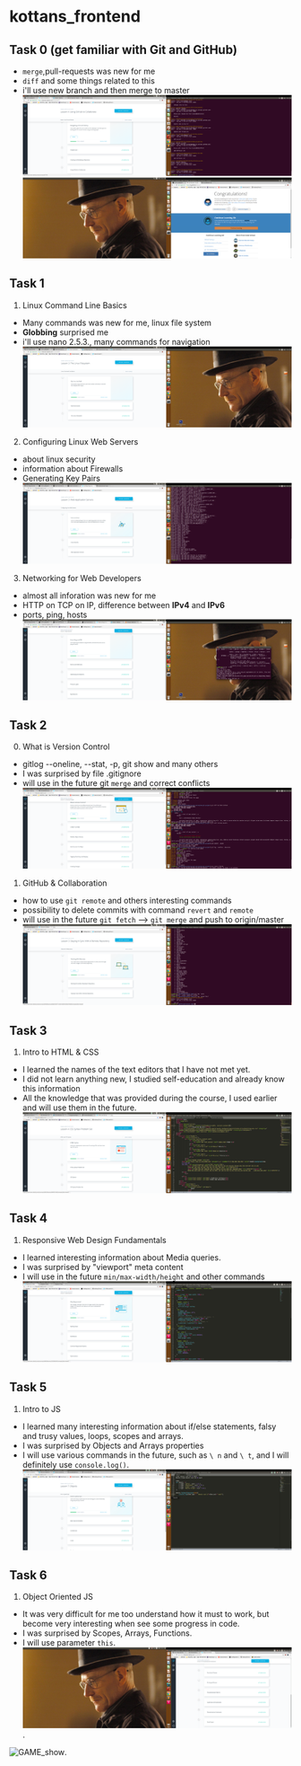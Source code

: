 ﻿# kottans_frontend

## Task 0 (get familiar with Git and GitHub) ##
- `merge`,pull-requests was new for me
- `diff` and some things related to this
- i'll use new branch and then merge to master
![Task_0 screenshot](/task_0/task0_done.png)
![Task_0 screenshot](/task_0/task0_1.2done.png)

## Task 1 ##
1. Linux Command Line Basics
- Many commands was new for me, linux file system
- **Globbing** surprised me
- i'll use nano 2.5.3., many commands for navigation
![Linux Command Line screenshot](/task_1/1.1_done.png)

2. Configuring Linux Web Servers
- about linux security 
- information about Firewalls
- Generating Key Pairs
![Configuring Linux Web Servers screenshot](/task_1/1.2_done.png)

3. Networking for Web Developers
- almost all inforation was new for me
- HTTP on TCP on IP, difference between **IPv4** and **IPv6**
- ports, ping, hosts
![Networking for Web Developers screenshot](/task_1/1.3_done.png)

## Task 2 ##
0. What is Version Control
- gitlog --oneline, --stat, -p, git show and many others
- I was surprised by file .gitignore
- will use in the future git `merge` and correct conflicts
![What is Version Control screenshot](/task_2/task2_0_done.png)

1. GitHub & Collaboration
- how to use `git remote` and others interesting commands
- possibility to delete commits with command `revert` and `remote`
- will use in the future `git fetch` --> `git merge` and push to origin/master
![GitHub & Collaboration screenshot](https://github.com/lestat8828/kottans_frontend/blob/master/task_2/task2_1_donee%20.png?raw=true)

## Task 3 ##
1. Intro to HTML & CSS
- I learned the names of the text editors that I have not met yet.
- I did not learn anything new, I studied self-education and already know this information
- All the knowledge that was provided during the course, I used earlier and will use them in the future.
![Intro to HTML & CSS screenshot](https://github.com/lestat8828/kottans_frontend/blob/master/task_3/task_3.png)

## Task 4 ##

1. Responsive Web Design Fundamentals
- I learned interesting information about Media queries.
- I was surprised by "viewport" meta content
- I will use in the future `min/max-width/height` and other commands
![Responsive Web Design Fundamentals](/task_4/task4_done.png)

## Task 5 ##

1. Intro to JS
- I learned many interesting information about if/else statements, falsy and trusy values, loops, scopes and arrays.
- I was surprised by Objects and Arrays properties
- I will use various commands in the future, such as `\ n` and `\ t`, and I will definitely use `console.log()`.
![Intro to JS](/task_5/task5_done.png)

## Task 6 ##

1. Object Oriented JS
- It was very difficult for me too understand how it must to work, but become very interesting when see some progress in code.
- I was surprised by Scopes, Arrays, Functions.
- I will use parameter `this`.
![Object Oriented JS](/task_6/task6_done.png).

![GAME_show](https://lestat8828.github.io/frontend-nanodegree-arcade-game/).

